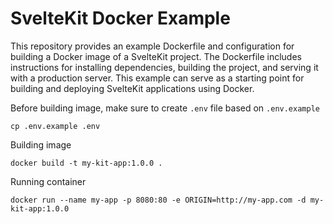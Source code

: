 # SvelteKit Docker Example

This repository provides an example Dockerfile and configuration for building a Docker image of a SvelteKit project. The Dockerfile includes instructions for installing dependencies, building the project, and serving it with a production server. This example can serve as a starting point for building and deploying SvelteKit applications using Docker.

Before building image, make sure to create `.env` file based on `.env.example`

```
cp .env.example .env
```

Building image

```
docker build -t my-kit-app:1.0.0 .
```

Running container

```
docker run --name my-app -p 8080:80 -e ORIGIN=http://my-app.com -d my-kit-app:1.0.0
```
